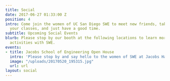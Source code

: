 ```yaml
---
title: Social
date: 2017-06-27 01:33:00 Z
position: 4
intro: Come join the women of UC San Diego SWE to meet new friends, take a break from
  your classes, and just have a good time.
subtitle: Upcoming Social Events
blurb: Please stop by our booth at the following locations to learn more about social
  activities with SWE.
events:
- title: Jacobs School of Engineering Open House
  intro: 'Please stop by and say hello to the women of SWE at Jacobs Hall from  1:30-3pm '
  image: "/uploads/20170520_195315.jpg"
  url: url
layout: social
---
```


